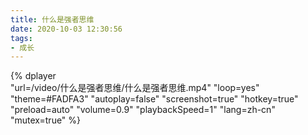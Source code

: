 ```yaml
---
title: 什么是强者思维
date: 2020-10-03 12:30:56
tags:
- 成长
---
```


{%
    dplayer     
    "url=/video/什么是强者思维/什么是强者思维.mp4"
    "loop=yes"
    "theme=#FADFA3"
    "autoplay=false"
    "screenshot=true"
    "hotkey=true"
    "preload=auto"
    "volume=0.9"
    "playbackSpeed=1"
    "lang=zh-cn"
    "mutex=true"
%}

